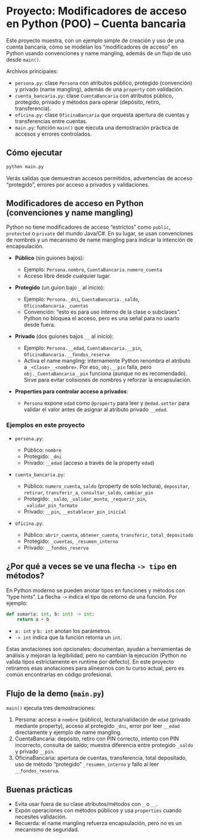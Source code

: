 # Proyecto: Modificadores de acceso en Python (POO) – Cuenta bancaria

Este proyecto muestra, con un ejemplo simple de creación y uso de una cuenta bancaria, cómo se modelan los “modificadores de acceso” en Python usando convenciones y name mangling, además de un flujo de uso desde `main()`.

Archivos principales:
- `persona.py`: clase `Persona` con atributos público, protegido (convención) y privado (name mangling), además de una `property` con validación.
- `cuenta_bancaria.py`: clase `CuentaBancaria` con atributos público, protegido, privado y métodos para operar (depósito, retiro, transferencia).
- `oficina.py`: clase `OficinaBancaria` que orquesta apertura de cuentas y transferencias entre cuentas.
- `main.py`: función `main()` que ejecuta una demostración práctica de accesos y errores controlados.

## Cómo ejecutar

```bash
python main.py
```

Verás salidas que demuestran accesos permitidos, advertencias de acceso “protegido”, errores por acceso a privados y validaciones.

## Modificadores de acceso en Python (convenciones y name mangling)

Python no tiene modificadores de acceso “estrictos” como `public`, `protected` o `private` del mundo Java/C#. En su lugar, se usan convenciones de nombres y un mecanismo de name mangling para indicar la intención de encapsulación.

- **Público** (sin guiones bajos):
  - Ejemplo: `Persona.nombre`, `CuentaBancaria.numero_cuenta`
  - Acceso libre desde cualquier lugar.

- **Protegido** (un guion bajo `_` al inicio):
  - Ejemplo: `Persona._dni`, `CuentaBancaria._saldo`, `OficinaBancaria._cuentas`
  - Convención: “esto es para uso interno de la clase o subclases”. Python no bloquea el acceso, pero es una señal para no usarlo desde fuera.

- **Privado** (dos guiones bajos `__` al inicio):
  - Ejemplo: `Persona.__edad`, `CuentaBancaria.__pin`, `OficinaBancaria.__fondos_reserva`
  - Activa el name mangling: internamente Python renombra el atributo a `_<Clase>__<nombre>`. Por eso, `obj.__pin` falla, pero `obj._CuentaBancaria__pin` funciona (aunque no es recomendado). Sirve para evitar colisiones de nombres y reforzar la encapsulación.

- **Properties para controlar acceso a privados**:
  - `Persona` expone `edad` como `@property` para leer y `@edad.setter` para validar el valor antes de asignar al atributo privado `__edad`.

### Ejemplos en este proyecto

- `persona.py`:
  - Público: `nombre`
  - Protegido: `_dni`
  - Privado: `__edad` (acceso a través de la property `edad`)

- `cuenta_bancaria.py`:
  - Público: `numero_cuenta`, `saldo` (property de solo lectura), `depositar`, `retirar`, `transferir_a`, `consultar_saldo`, `cambiar_pin`
  - Protegido: `_saldo`, `_validar_monto`, `_requerir_pin`, `_validar_pin_formato`
  - Privado: `__pin`, `__establecer_pin_inicial`

- `oficina.py`:
  - Público: `abrir_cuenta`, `obtener_cuenta`, `transferir`, `total_depositado`
  - Protegido: `_cuentas`, `_resumen_interno`
  - Privado: `__fondos_reserva`

## ¿Por qué a veces se ve una flecha `-> tipo` en métodos?

En Python moderno se pueden anotar tipos en funciones y métodos con “type hints”. La flecha `->` indica el tipo de retorno de una función. Por ejemplo:

```python
def sumar(a: int, b: int) -> int:
    return a + b
```

- `a: int` y `b: int` anotan los parámetros.
- `-> int` indica que la función retorna un `int`.

Estas anotaciones son opcionales: documentan, ayudan a herramientas de análisis y mejoran la legibilidad, pero no cambian la ejecución (Python no valida tipos estrictamente en runtime por defecto). En este proyecto retiramos esas anotaciones para alinearnos con tu curso actual, pero es común encontrarlas en código profesional.

## Flujo de la demo (`main.py`)

`main()` ejecuta tres demostraciones:
1. Persona: acceso a `nombre` (público), lectura/validación de `edad` (privado mediante property), acceso al protegido `_dni`, error por leer `__edad` directamente y ejemplo de name mangling.
2. CuentaBancaria: depósito, retiro con PIN correcto, intento con PIN incorrecto, consulta de saldo; muestra diferencia entre protegido `_saldo` y privado `__pin`.
3. OficinaBancaria: apertura de cuentas, transferencia, total depositado, uso de método “protegido” `_resumen_interno` y fallo al leer `__fondos_reserva`.

## Buenas prácticas

- Evita usar fuera de su clase atributos/métodos con `_` o `__`.
- Expón operaciones con métodos públicos y usa `properties` cuando necesites validación.
- Recuerda: el name mangling refuerza encapsulación, pero no es un mecanismo de seguridad.
